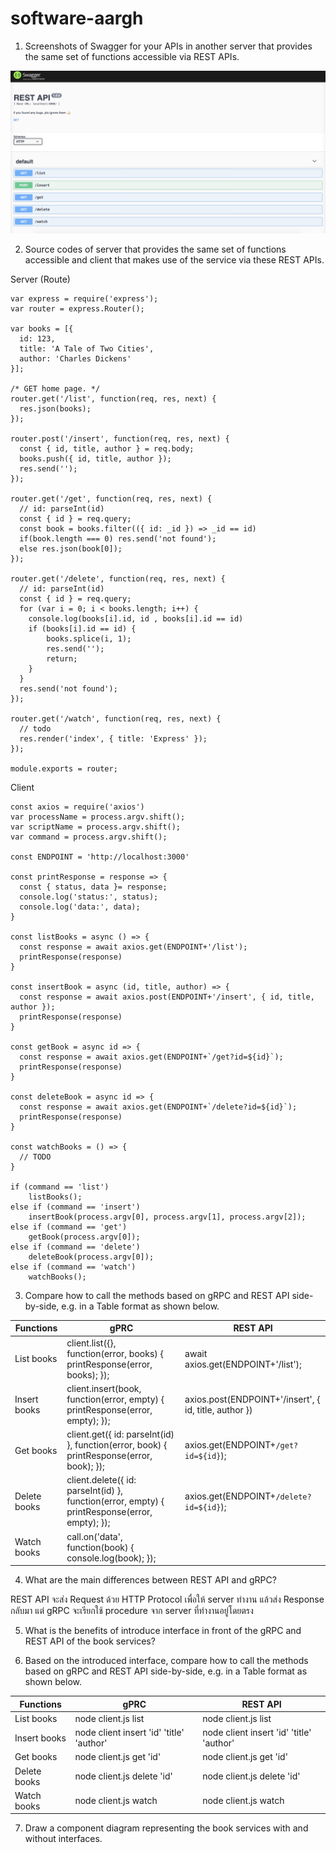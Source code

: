 # software-aargh

1. Screenshots of Swagger for your APIs in another server that provides the same set of functions accessible via REST APIs.

<img src="./Swagger API.png">

2. Source codes of server that provides the same set of functions accessible and client that makes use of the service via these REST APIs.

Server (Route)
```
var express = require('express');
var router = express.Router();

var books = [{
  id: 123,
  title: 'A Tale of Two Cities',
  author: 'Charles Dickens'
}];

/* GET home page. */
router.get('/list', function(req, res, next) {
  res.json(books);
});

router.post('/insert', function(req, res, next) {
  const { id, title, author } = req.body;
  books.push({ id, title, author });
  res.send('');
});

router.get('/get', function(req, res, next) {
  // id: parseInt(id)
  const { id } = req.query;
  const book = books.filter(({ id: _id }) => _id == id)
  if(book.length === 0) res.send('not found');
  else res.json(book[0]);
});

router.get('/delete', function(req, res, next) {
  // id: parseInt(id)
  const { id } = req.query;
  for (var i = 0; i < books.length; i++) {
    console.log(books[i].id, id , books[i].id == id)
    if (books[i].id == id) {
        books.splice(i, 1);
        res.send('');
        return;
    }
  }
  res.send('not found');
});

router.get('/watch', function(req, res, next) {
  // todo
  res.render('index', { title: 'Express' });
});

module.exports = router;
```
Client
```
const axios = require('axios')
var processName = process.argv.shift();
var scriptName = process.argv.shift();
var command = process.argv.shift();

const ENDPOINT = 'http://localhost:3000'

const printResponse = response => {
  const { status, data }= response;
  console.log('status:', status);
  console.log('data:', data);
}

const listBooks = async () => {
  const response = await axios.get(ENDPOINT+'/list');
  printResponse(response)
}

const insertBook = async (id, title, author) => {
  const response = await axios.post(ENDPOINT+'/insert', { id, title, author });
  printResponse(response)
}

const getBook = async id => {
  const response = await axios.get(ENDPOINT+`/get?id=${id}`);
  printResponse(response)
}

const deleteBook = async id => {
  const response = await axios.get(ENDPOINT+`/delete?id=${id}`);
  printResponse(response)
}

const watchBooks = () => {
  // TODO
}

if (command == 'list')
    listBooks();
else if (command == 'insert')
    insertBook(process.argv[0], process.argv[1], process.argv[2]);
else if (command == 'get')
    getBook(process.argv[0]);
else if (command == 'delete')
    deleteBook(process.argv[0]);
else if (command == 'watch')
    watchBooks();
```

3. Compare how to call the methods based on gRPC and REST API side-by-side, e.g. in a Table format as shown below.

| Functions  | gPRC | REST API |
| ------------- | ------------- | ------------- |
| List books | client.list({}, function(error, books) { printResponse(error, books); }); | await axios.get(ENDPOINT+'/list'); |
| Insert books | client.insert(book, function(error, empty) { printResponse(error, empty); }); | axios.post(ENDPOINT+'/insert', { id, title, author }) |
| Get books | client.get({ id: parseInt(id) }, function(error, book) { printResponse(error, book); }); | axios.get(ENDPOINT+`/get?id=${id}`); |
| Delete books | client.delete({ id: parseInt(id) }, function(error, empty) { printResponse(error, empty); }); | axios.get(ENDPOINT+`/delete?id=${id}`); |
| Watch books | call.on('data', function(book) { console.log(book); }); |

4. What are the main differences between REST API and gRPC?

REST API จะส่ง Request ด้วย HTTP Protocol เพื่อให้ server ทำงาน แล้วส่ง Response กลับมา
แต่ gRPC จะเรียกใช้ procedure จาก server ที่ทำงานอยู่โดยตรง

5. What is the benefits of introduce interface in front of the gRPC and REST API of the book services?



6. Based on the introduced interface, compare how to call the methods based on gRPC and REST API side-by-side, e.g. in a
Table format as shown below.

| Functions  | gPRC | REST API |
| ------------- | ------------- | ------------- |
| List books | node client.js list | node client.js list |
| Insert books | node client insert 'id' 'title' 'author' | node client insert 'id' 'title' 'author' |
| Get books | node client.js get 'id' | node client.js get 'id' |
| Delete books | node client.js delete 'id' | node client.js delete 'id' | 
| Watch books | node client.js watch | node client.js watch |

7. Draw a component diagram representing the book services with and without interfaces.

